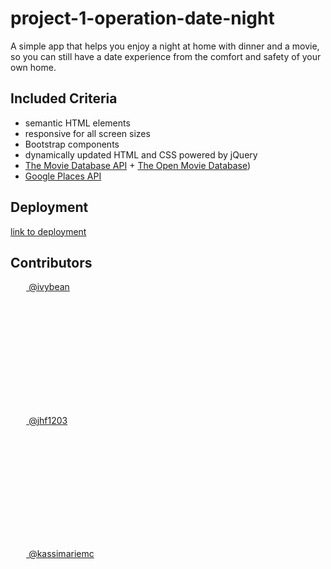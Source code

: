 # project-1-operation-date-night
A simple app that helps you enjoy a night at home with dinner and a movie, so you can still have a date experience from the comfort and safety of your own home. 

## Included Criteria

* semantic HTML elements
* responsive for all screen sizes
* Bootstrap components
* dynamically updated HTML and CSS powered by jQuery
* [The Movie Database API](https://developers.themoviedb.org/3/getting-started/introduction) + [The Open Movie Database](https://developers.themoviedb.org/3/getting-started/introduction))
* [Google Places API](https://developers.google.com/places/web-service/overview)

## Deployment

[link to deployment](https://kassimariemc.github.io/project-1-operation-date-night/)


## Contributors

<a href="https://github.com/ivybean"><img src="https://avatars3.githubusercontent.com/u/66763597?s=460&v=4" width="5%" style="border-radius:50%"> @ivybean</a>

<a href="https://github.com/jhf1203"><img src="https://avatars1.githubusercontent.com/u/66701459?s=460&u=aca904c0faf90f8366007595d78cb02f850e05c7&v=4" width="5%" style="border-radius:50%"> @jhf1203</a>

<a href="https://github.com/kassimariemc"><img src="https://avatars3.githubusercontent.com/u/66877217?s=460&u=2aefa4a92adc823f1df8656008e78fe8edd0f9b6&v=4" width="5%" style="border-radius:50%"> @kassimariemc</a>